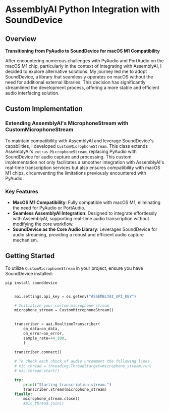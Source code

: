 # AssemblyAI Python Integration with SoundDevice

## Overview

**Transitioning from PyAudio to SoundDevice for macOS M1 Compatibility**

After encountering numerous challenges with PyAudio and PortAudio on the macOS M1 chip, particularly in the context of integrating with AssemblyAI, I decided to explore alternative solutions. My journey led me to adopt SoundDevice, a library that seamlessly operates on macOS without the need for additional external libraries. This decision has significantly streamlined the development process, offering a more stable and efficient audio interfacing solution.

## Custom Implementation

### Extending AssemblyAI's MicrophoneStream with CustomMicrophoneStream

To maintain compatibility with AssemblyAI and leverage SoundDevice's capabilities, I developed `CustomMicrophoneStream`. This class extends AssemblyAI's `extras.MicrophoneStream`, replacing PyAudio with SoundDevice for audio capture and processing. This custom implementation not only facilitates a smoother integration with AssemblyAI's real-time transcription services but also ensures compatibility with macOS M1 chips, circumventing the limitations previously encountered with PyAudio.

### Key Features

- **MacOS M1 Compatibility**: Fully compatible with macOS M1, eliminating the need for PyAudio or PortAudio.
- **Seamless AssemblyAI Integration**: Designed to integrate effortlessly with AssemblyAI, supporting real-time audio transcription without modifying the core workflow.
- **SoundDevice as the Core Audio Library**: Leverages SoundDevice for audio streaming, providing a robust and efficient audio capture mechanism.

## Getting Started

To utilize `CustomMicrophoneStream` in your project, ensure you have SoundDevice installed:

```bash
pip install sounddevice
```

```python

    aai.settings.api_key = os.getenv("ASSEMBLYAI_API_KEY")

    # Initialize your custom microphone stream
    microphone_stream = CustomMicrophoneStream()
    

    transcriber = aai.RealtimeTranscriber(
        on_data=on_data,
        on_error=on_error,
        sample_rate=44_100,
        )
    
    transcriber.connect()

    # To check each chuck of audio uncomment the following lines
    # mic_thread = threading.Thread(target=microphone_stream.run)
    # mic_thread.start()

    try:
        print("Starting transcription stream.")
        transcriber.stream(microphone_stream)
    finally:
        microphone_stream.close()
        #mic_thread.join()

```
